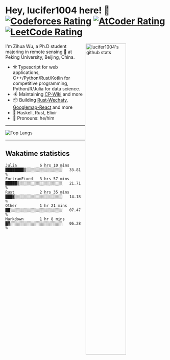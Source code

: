 # Hey, lucifer1004 here! :wave: [![Codeforces Rating](https://cp-logo.vercel.app/codeforces/lucifer1004)](https://codeforces.com/profile/lucifer1004) [![AtCoder Rating](https://cp-logo.vercel.app/atcoder/lucifer1004)](https://atcoder.jp/users/lucifer1004) [![LeetCode Rating](https://cp-logo.vercel.app/leetcode/lucifer1004)](https://leetcode-cn.com/u/lucifer1004/)

<img width="50%" align="right" alt="lucifer1004's github stats" src="https://github-readme-stats.vercel.app/api?username=lucifer1004&show_icons=true">

I'm Zihua Wu, a Ph.D student majoring in remote sensing :satellite: at Peking University, Beijing, China.

- :hammer_and_pick: Typescript for web applications, C++/Python/Rust/Kotlin for competitive programming, Python/R/Julia for data science.
- :sunny: Maintaining [CP-Wiki](https://cp-wiki.vercel.app) and more 
- :package: Building [Rust-Wechaty](https://github.com/wechaty/rust-wechaty), [Googlemap-React](https://github.com/googlemap-react/googlemap-react) and more
- :seedling: Haskell, Rust, Elixir
- :man: Pronouns: he/him

---

![Top Langs](https://github-readme-stats.vercel.app/api/top-langs/?username=lucifer1004&layout=compact)

---

## Wakatime statistics

<!--START_SECTION:waka-->
```text
Julia          6 hrs 10 mins   ████████▒░░░░░░░░░░░░░░░░   33.81 % 
FortranFixed   3 hrs 57 mins   █████▒░░░░░░░░░░░░░░░░░░░   21.71 % 
Rust           2 hrs 35 mins   ███▓░░░░░░░░░░░░░░░░░░░░░   14.18 % 
Other          1 hr 21 mins    ██░░░░░░░░░░░░░░░░░░░░░░░   07.47 % 
Markdown       1 hr 8 mins     █▓░░░░░░░░░░░░░░░░░░░░░░░   06.28 % 
```
<!--END_SECTION:waka-->
